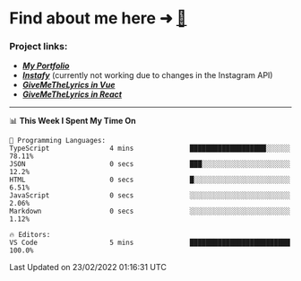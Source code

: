 # Find about me here ➜ [🧑](https://pauabella.dev)

### Project links:
- ***[My Portfolio](https://pauabella.dev)***
- ***[Instafy](https://instafy.me)*** (currently not working due to changes in the Instagram API)
- ***[GiveMeTheLyrics in Vue](https://lyrics.pauabella.dev)***
- ***[GiveMeTheLyrics in React](https://pauabella.dev/GiveMeTheLyrics)***

---
<!--START_SECTION:waka-->
📊 **This Week I Spent My Time On** 

```text
💬 Programming Languages: 
TypeScript               4 mins              ███████████████████░░░░░░   78.11% 
JSON                     0 secs              ███░░░░░░░░░░░░░░░░░░░░░░   12.2% 
HTML                     0 secs              █░░░░░░░░░░░░░░░░░░░░░░░░   6.51% 
JavaScript               0 secs              ░░░░░░░░░░░░░░░░░░░░░░░░░   2.06% 
Markdown                 0 secs              ░░░░░░░░░░░░░░░░░░░░░░░░░   1.12%

🔥 Editors: 
VS Code                  5 mins              █████████████████████████   100.0%

```


 Last Updated on 23/02/2022 01:16:31 UTC
<!--END_SECTION:waka-->
